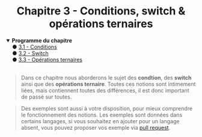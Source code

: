 <center><h1>Chapitre 3 - Conditions, switch & opérations ternaires</h1></center>

<details open="open"><summary><b>Programme du chapitre</b></summary>
&nbsp;&nbsp;&nbsp;&nbsp;● <a href="./Conditions.md" title="Opérateurs logiques">3.1 - Conditions</a><br>
&nbsp;&nbsp;&nbsp;&nbsp;● <a href="./Switch.md" title="Opérateurs de comparaison">3.2 - Switch</a><br>
&nbsp;&nbsp;&nbsp;&nbsp;● <a href="./Ternary.md" title="Opérations ternaires">3.3 - Opérations ternaires</a>
</details>
<br>

> Dans ce chapitre nous aborderons le sujet des **condtion**, des **switch** ainsi que des **opérations ternaire**. Toutes ces notions sont intimement liées, mais contiennent toutes des différences, il est donc important de passé sur toutes.

> Des exemples sont aussi à votre disposition, pour mieux comprendre le fonctionnement des notions. Les exemples sont données dans certains langages, si vous souhaitez en ajouter pour un langage absent, vous pouvez proposer vos exemple via [pull request](https://github.com/Skycel9/basics-course-of-programming/pulls).
